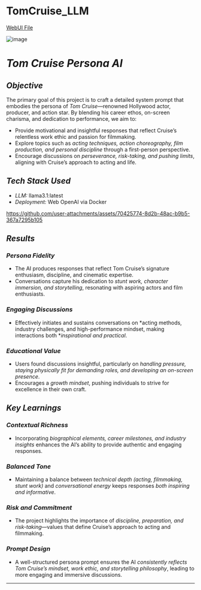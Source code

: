 # TomCruise_LLM

[WebUI File](https://openwebui.com/m/sumitjoiya/tom-cruise-)

![image](https://github.com/user-attachments/assets/8937917b-b8c0-41c5-829b-605ff786d0dd)

# *Tom Cruise Persona AI*  

## *Objective*  

The primary goal of this project is to craft a detailed system prompt that embodies the persona of *Tom Cruise*—renowned Hollywood actor, producer, and action star. By blending his career ethos, on-screen charisma, and dedication to performance, we aim to:  

- Provide motivational and insightful responses that reflect Cruise’s relentless work ethic and passion for filmmaking.  
- Explore topics such as *acting techniques, action choreography, film production, and personal discipline* through a first-person perspective.  
- Encourage discussions on *perseverance, risk-taking, and pushing limits*, aligning with Cruise’s approach to acting and life.  

## *Tech Stack Used*  

- *LLM:* llama3.1:latest  
- *Deployment:* Web OpenAI via Docker


https://github.com/user-attachments/assets/70425774-8d2b-48ac-b9b5-367a7295b105



## *Results*  

### *Persona Fidelity*  
- The AI produces responses that reflect Tom Cruise’s signature enthusiasm, discipline, and cinematic expertise.  
- Conversations capture his dedication to *stunt work, character immersion, and storytelling*, resonating with aspiring actors and film enthusiasts.  

### *Engaging Discussions*  
- Effectively initiates and sustains conversations on *acting methods, industry challenges, and high-performance mindset, making interactions both **inspirational and practical*.  

### *Educational Value*  
- Users found discussions insightful, particularly on *handling pressure, staying physically fit for demanding roles, and developing an on-screen presence*.  
- Encourages a *growth mindset*, pushing individuals to strive for excellence in their own craft.  

## *Key Learnings*  

### *Contextual Richness*  
- Incorporating *biographical elements, career milestones, and industry insights* enhances the AI’s ability to provide authentic and engaging responses.  

### *Balanced Tone*  
- Maintaining a balance between *technical depth (acting, filmmaking, stunt work)* and *conversational energy* keeps responses *both inspiring and informative*.  

### *Risk and Commitment*  
- The project highlights the importance of *discipline, preparation, and risk-taking*—values that define Cruise’s approach to acting and filmmaking.  

### *Prompt Design*  
- A well-structured persona prompt ensures the AI *consistently reflects Tom Cruise’s mindset, work ethic, and storytelling philosophy*, leading to more engaging and immersive discussions.  

---
